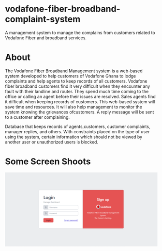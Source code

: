 # vodafone-fiber-broadband-complaint-system
A management system to manage the complains from customers related to Vodafone Fiber and broadband services. 

# About 
The Vodafone Fiber Broadband Management system is a web-based system developed to help customers of Vodafone Ghana to lodge complaints and help agents to keep records of all customers. Vodafone fiber broadband customers find it very difficult when they encounter any fault with their landline and router. They spend much time
coming to the office or calling an agent before their issues are resolved. Sales agents find it difficult when keeping records of customers. This web-based system will save time and resources. It will also help management to monitor the system knowing the grievances ofcustomers. A reply message will be sent to a customer after complaining.

Database that keeps records of agents,customers, customer complaints, manager replies, and others. With constraints placed on the type of user using the system, certain information which should not be viewed by another user or unauthorized users is blocked.

# Some Screen Shoots
![alt text](https://github.com/mohammedaminibrahim/vodafone-fiber-broadband-complaint-system/blob/main/manager.PNG)
